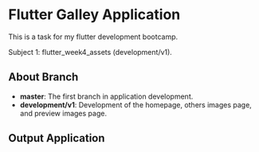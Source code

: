 # Flutter Galley Application
This is a task for my flutter development bootcamp.

Subject 1: flutter_week4_assets (development/v1).

## About Branch
- **master**: The first branch in application development.
- **development/v1**: Development of the homepage, others images page, and preview images page.

## Output Application
  <!-- <img src="https://github.com/achmadfaizalawi/flutter_image_app/blob/development/1/assets/output_screenshots/homepage.png?raw=true" width="400" height="800"/> <img src="https://github.com/achmadfaizalawi/flutter_image_apps/blob/development/1/assets/output_screenshots/others_images.png?raw=true" width="400" height="800"/> 

  <img src="https://github.com/achmadfaizalawi/flutter_image_apps/blob/development/1/assets/output_screenshots/preview_images.png?raw=true" width="400" height="800"/> -->
